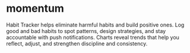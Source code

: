 # momentum
Habit Tracker helps eliminate harmful habits and build positive ones. Log good and bad habits to spot patterns, design strategies, and stay accountable with push notifications. Charts reveal trends that help you reflect, adjust, and strengthen discipline and consistency.

